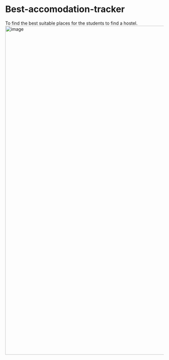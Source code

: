 # Best-accomodation-tracker
To find the best suitable places for the students to find a hostel.
<img width="1048" alt="image" src="https://user-images.githubusercontent.com/106060741/208062395-24ca944b-f6a8-46f9-af1a-51d1894b9a3c.png">
